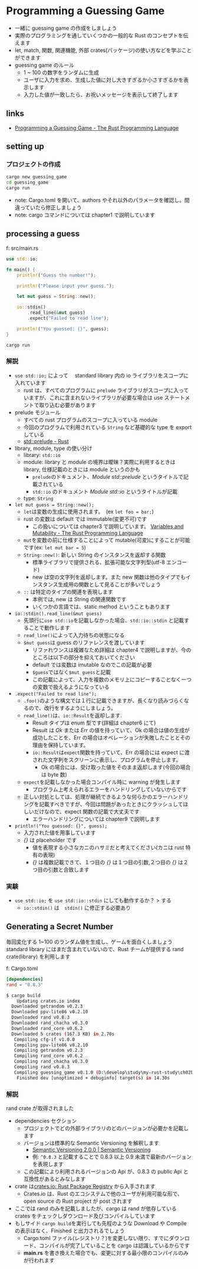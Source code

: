 # Programming a Guessing Game

- 一緒に guessing game の作成をしましょう
- 実際のプログラミングを通していくつかの一般的な Rust のコンセプトを伝えます
- let, match, 関数, 関連機能, 外部 crates(パッケージ)の使い方などを学ぶことができます
- guessing game のルール
  - 1 ~ 100 の数字をランダムに生成
  - ユーザに入力を求め、生成した値に対し大きすぎるか小さすぎるかを表示します
  - 入力した値が一致したら、お祝いメッセージを表示して終了します

## links

- [Programming a Guessing Game \- The Rust Programming Language](https://doc.rust-lang.org/book/ch02-00-guessing-game-tutorial.html)

## setting up

### プロジェクトの作成

```bash
cargo new guessing_game
cd guessing_game
cargo run
```

- note: Cargo.toml を開いて、authors やそれ以外のパラメータを確認し。間違っていたら修正しましょう
- note: cargo コマンドについては chapter1 で説明しています

## processing a guess

f: src/main.rs

```rust
use std::io;

fn main() {
    println!("Guess the number!");

    println!("Please input your guess.");

    let mut guess = String::new();

    io::stdin()
        .read_line(&mut guess)
        .expect("Failed to read line");

    println!("You guessed: {}", guess);
}
```

```bash
cargo run
```

### 解説

- `use std::io;` によって　 standard library 内の io ライブラリをスコープに入れています
  - rust は、すべてのプログラムに `prelude` ライブラリがスコープに入っていますが、これに含まれないライブラリが必要な場合は use ステートメントで取り込む必要があります
- prelude モジュール
  - すべての rust プログラムのスコープに入っている module
  - 今回のプログラムで利用されている `String` など基礎的な type を export している
  - [std::prelude \- Rust](https://doc.rust-lang.org/std/prelude/index.html)
- library, module, type の使い分け
  - library: `std::io`
  - module: library と module の境界は曖昧？実際に利用するときは library, 仕様記載のときには module というのかも
    - `prelude`のドキュメント、_Module std::prelude_ というタイトルで記載されている
    - `std::io` のドキュメント _Module std::io_ というタイトルが記載
  - type: `String`
- `let mut guess = String::new();`
  - `let`は変数の生成に使用されます。　(ex `let foo = bar;`)
  - rust の変数は default では immutable(変更不可)です
    - この扱いについては chapter3 で説明しています。 [Variables and Mutability \- The Rust Programming Language](https://doc.rust-lang.org/book/ch03-01-variables-and-mutability.html#variables-and-mutability)
  - `mut`を変数の前に仕様することによって mutable(可変)にすることが可能です(ex: `let mut bar = 5`)
  - `String::new()`: 新しい String のインスタンスを返却する関数
    - 標準ライブラリで提供される、拡張可能な文字列型(utf-8 エンコード)
    - new は空の文字列を返却します。また new 関数は他のタイプでもインスタンス生成用の関数として見ることが多いでしょう
  - `::` は特定のタイプの関連を表現します
    - 本例では, new は String の関連関数です
    - いくつかの言語では、static method ということもあります
- `io::stdin().read_line(&mut guess)`
  - 先頭行に`use std::io`を記載しなかった場合、`std::io::stdin` と記載することで動作します
  - `read_line()`によって入力待ちの状態になる
  - `$mut guess`は guess のリファレンスを渡しています
    - リファれウンスは複雑なため詳細は chapter4 で説明しますが、今のところは以下の部分を抑えておいてください
    - default では変数は imutable なのでこの記載が必要
    - `$guess`ではなく`$mut guess`と記載
    - この記載によって、入力を複数のメモリ上にコピーすることなく一つの変数で扱えるようになっている
- `.expect("Failed to read line");`
  - `.foo()`のような構文では１行に記載できますが、長くなり読みづらくなるので、改行をするようにしましょう。
  - `read_line()`は、`io::Result`を返却します.
    - Result タイプは enum 型です(詳細は chapter6 にて)
    - Result は _Ok_ または _Err_ の値を持っていて、Ok の場合は値の生成が成功したことを、Err の場合はオペレーションが失敗したこととその理由を保持しています。
    - `io::Result`は`expect`関数を持っていて、Err の場合には expect に渡された文字列をスクリーンに表示し、プログラムを停止します。
      - Ok の場合には、受け取った値をそのまま返却します(今回の場合は byte 数)
  - `expect`を記載しなかった場合コンパイル時に warning が発生します
    - プログラム上考えられるエラーをハンドリングしていないからです
  - 正しい対処としては、処理が継続できるような何らかのエラーハンドリングを記載すべきですが、今回は問題があったときにクラッシュしてほしいだけなので、expect 関数の記載で大丈夫です
    - エラーハンドリングについては chapter9 で説明します
- `println!("You guessed: {}", guess);`
  - 入力された値を用事しています
  - _{}_ は placeholder です
    - 値を表現する小さなカニのハサミだと考えてください(カニは rust 特有の表現)
    - _{}_ は複数記載できて、１つ目の _{}_ は１つ目の引数,２つ目の _{}_ は２つ目の引数と合致します

### 実験

- `use std::io;` を `use std::io::stdin` にしても動作するか？ > する
  - `io::stdin()` は　`stdin()` に修正する必要あり

## Generating a Secret Number

毎回変化する 1~100 のランダム値を生成し、ゲームを面白くしましょう  
standard library にはまだ含まれていないので、Rust チームが提供する rand crate(library) を利用します

f: Cargo.toml

```toml
[dependencies]
rand = "0.8.3"
```

```bash
$ cargo build
    Updating crates.io index
  Downloaded getrandom v0.2.3
  Downloaded ppv-lite86 v0.2.10
  Downloaded rand v0.8.3
  Downloaded rand_chacha v0.3.0
  Downloaded rand_core v0.6.2
  Downloaded 5 crates (167.3 KB) in 2.70s
   Compiling cfg-if v1.0.0
   Compiling ppv-lite86 v0.2.10
   Compiling getrandom v0.2.3
   Compiling rand_core v0.6.2
   Compiling rand_chacha v0.3.0
   Compiling rand v0.8.3
   Compiling guessing_game v0.1.0 (D:\develop\study\my-rust-study\ch02ProgrammingAGuessingGame\guessing_game)
    Finished dev [unoptimized + debuginfo] target(s) in 14.30s
```

### 解説

rand crate が取得されました

- dependencies セクション
  - プロジェクトでどの外部ライブラリのどのバージョンが必要かを記載します
  - バージョンは標準的な Semantic Versioning を解釈します
    - [Semantic Versioning 2\.0\.0 \| Semantic Versioning](https://semver.org/)
    - 例: `^0.8.3` と記載することで 0.8.3 以上 0.9 未満で最新のバージョンを表現します
  - この記載により利用されるバージョンの Api が、0.8.3 の public Api と互換性があるとみなします
- crate は[crates\.io: Rust Package Registry](https://crates.io/) から入手されます
  - Crates.io は、Rust のエコシステムで他のユーザが利用可能な形で、open source の Rust project が post されます
- ここでは rand のみを記載しましたが、cargo は rand が依存している crates をチェックしダウンロード及びコンパイルしています
- もしサイド `cargo build`を実行しても先程のような Download や Compile の表示はなく、Finished と出力されるでしょう
  - Cargo.toml ファイル(レジストリ？)を変更しない限り、すでにダウンロード、コンパイルが完了していることを cargo は認識しているからです
  - **main.rs** を書き換えた場合でも、変更に対する最小限のコンパイルのみが行われます
